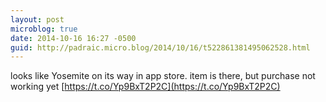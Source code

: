 ```yaml
---
layout: post
microblog: true
date: 2014-10-16 16:27 -0500
guid: http://padraic.micro.blog/2014/10/16/t522861381495062528.html
---
```

looks like Yosemite on its way in app store. item is there, but purchase not working yet [https://t.co/Yp9BxT2P2C](https://t.co/Yp9BxT2P2C)
